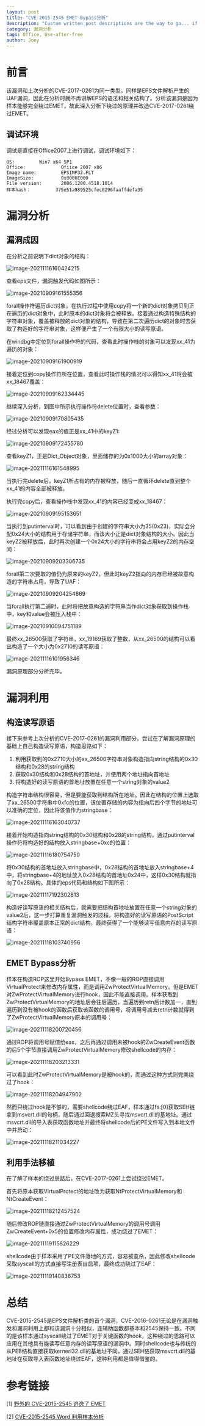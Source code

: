 ```yaml
---
layout: post
title: "CVE-2015-2545 EMET Bypass分析"
description: "Custom written post descriptions are the way to go... if you're not lazy."
category: 漏洞分析
tags: Office, Use-after-free
author: Joey
---
```


# 前言

该漏洞和上次分析的CVE-2017-0261为同一类型，同样是EPS文件解析产生的UAF漏洞，因此在分析时就不再讲解EPS的语法和相关结构了。分析该漏洞是因为样本能够完全绕过EMET，故此深入分析下绕过的原理并改造CVE-2017-0261绕过EMET。

## 调试环境

调试是直接在Office2007上进行调试，调试环境如下：

```
OS:			Win7 x64 SP1
Office:		    	Ofiice 2007 x86
Image name: 		EPSIMP32.FLT
ImageSize:        	0x0006E000
File version:     	2006.1200.4518.1014
样本hash：	        375e51a989525cfec8296faaffdefa35
```

# 漏洞分析

## 漏洞成因

在分析之前说明下dict对象的结构：

![image-20211116160424215](https://raw.githubusercontent.com/JoeyZzZzZz/JoeyZzZzZz.github.io/main/image/image-20211116160424215.png)

查看eps文件，漏洞触发代码如图所示：

![image-20210909161555356](https://raw.githubusercontent.com/JoeyZzZzZz/JoeyZzZzZz.github.io/main/image/image-20210909161555356.png)

forall操作符遍历dict对象，在执行过程中使用copy将一个新的dict对象拷贝到正在遍历的dict对象中，此时原本的dict对象将会被释放。接着通过构造特殊结构的字符串对象，覆盖被释放的dict对象的结构，导致在第二次遍历dict的对象时去获取了构造好的字符串对象，这样便产生了一个有限大小的读写原语。

在windbg中定位到forall操作符的代码，查看此时操作栈的对象可以发现xx_41为遍历的对象：

![image-20210909161900919](https://raw.githubusercontent.com/JoeyZzZzZz/JoeyZzZzZz.github.io/main/image/image-20210909161900919.png)

接着定位到copy操作符所在位置，查看此时操作栈的情况可以得知xx_41将会被xx_18467覆盖：

![image-20210909162334445](https://raw.githubusercontent.com/JoeyZzZzZz/JoeyZzZzZz.github.io/main/image/image-20210909162334445.png)

继续深入分析，到图中所示执行操作符delete位置时，查看参数：

![image-20210909170805435](https://raw.githubusercontent.com/JoeyZzZzZz/JoeyZzZzZz.github.io/main/image/image-20210909170805435.png)

经过分析可以发现eax的值正是xx_41中的keyZ1:

![image-20210909172455780](https://raw.githubusercontent.com/JoeyZzZzZz/JoeyZzZzZz.github.io/main/image/image-20210909172455780.png)

查看keyZ1，正是Dict_Object对象，里面储存的为0x1000大小的array对象：

![image-20211116161548995](https://raw.githubusercontent.com/JoeyZzZzZz/JoeyZzZzZz.github.io/main/image/image-20211116161548995.png)

当执行完delete后，keyZ1所占有的内存被释放，随后一直循环delete直到整个xx_41的内容全部被释放。

执行完copy后，查看操作栈中发现xx_41的内容已经变成xx_18467：

![image-20210909195153651](https://raw.githubusercontent.com/JoeyZzZzZz/JoeyZzZzZz.github.io/main/image/image-20210909195153651.png)

当执行到putinterval时，可以看到由于创建的字符串大小为35(0x23)，实际会分配0x24大小的结构用于存储字符串，而该大小正是dict对象结构的大小。因此当keyZ2被释放后，此时再次创建一个0x24大小的字符串将会占用keyZ2的内存空间：

![image-20210909203306735](https://raw.githubusercontent.com/JoeyZzZzZz/JoeyZzZzZz.github.io/main/image/image-20210909203306735.png)

forall第二次要取的值仍为原来的keyZ2，但此时keyZ2指向的内存已经被故意构造的字符串占用，导致了UAF：

![image-20210909204254869](https://raw.githubusercontent.com/JoeyZzZzZz/JoeyZzZzZz.github.io/main/image/image-20210909204254869.png)

当forall执行第二遍时，此时将把故意构造的字符串当作dict对象获取到操作栈中，key和value会被压入栈中：

![image-20210910094751189](https://raw.githubusercontent.com/JoeyZzZzZz/JoeyZzZzZz.github.io/main/image/image-20210910094751189.png)

最终xx_26500获取了字符串，xx_19169获取了整数，从xx_26500的结构可以看出构造了一个大小为0x2710的读写原语：

![image-20211116101956346](https://raw.githubusercontent.com/JoeyZzZzZz/JoeyZzZzZz.github.io/main/image/image-20211116101956346.png)

漏洞原理部分分析完毕。

# 漏洞利用

## 构造读写原语

接下来参考上次分析的CVE-2017-0261的漏洞利用部分，尝试在了解漏洞原理的基础上自己构造读写原语，构造思路如下：

1. 利用获取到的0x2710大小的xx_26500字符串对象构造指向string结构的0x30结构和0x28的string结构
2. 获取0x30结构和0x28结构的首地址，并使用两个地址指向首地址
3. 将构造好的读写原语的首地址放置在任意一个string对象的value2

构造字符串结构很容易，但是要能获取到结构所在地址。因此在结构的位置上选取了xx_26500字符串中0xfc的位置，该位置存储的内容为指向后四个字节的地址可以准确的定位，因此将该值作为stringbase：

![image-20211116163040737](https://raw.githubusercontent.com/JoeyZzZzZz/JoeyZzZzZz.github.io/main/image/image-20211116163040737.png)

接着开始构造指向string结构的0x30结构和0x28的string结构，通过putinterval操作符将构造好的结构放入stringbase+0xc的位置：

![image-20211116180754750](https://raw.githubusercontent.com/JoeyZzZzZz/JoeyZzZzZz.github.io/main/image/image-20211116180754750.png)

将0x30结构的首地址放入stringbase中，0x28结构的首地址放入stringbase+4中，将stringbase+4的地址放入0x28结构的首地址0x24中，这样0x30结构就指向了0x28结构。具体的eps代码和结构如下图所示：

![image-20211117192302813](https://raw.githubusercontent.com/JoeyZzZzZz/JoeyZzZzZz.github.io/main/image/image-20211117192302813.png)

构造好读写原语的相关结构后，就需要把结构首地址放置在任意一个string对象的value2后，这一步打算重复漏洞触发的过程，将构造好的读写原语的PostScript结构字符串覆盖原本正常的dict结构，最终获得了一个能够读写任意内存的读写原语：

![image-20211118103740956](https://raw.githubusercontent.com/JoeyZzZzZz/JoeyZzZzZz.github.io/main/image/image-20211118103740956.png)

## EMET Bypass分析

样本在构造ROP这里开始Bypass EMET，不像一般的ROP直接调用VirtualProtect来修改内存属性，而是调用ZwProtectVirtualMemory。但是EMET对ZwProtectVirtualMemory进行hook，因此不能直接调用。样本获取到ZwProtectVirtualMemory的地址后会往后遍历，当遍历到retn后计数加一，直到遍历到没有被hook的函数后获取该函数的调用号，将调用号减去retn计数就得到了ZwProtectVirtualMemory原本的调用号：

![image-20211118200720456](https://raw.githubusercontent.com/JoeyZzZzZz/JoeyZzZzZz.github.io/main/image/image-20211118200720456.png)

通过ROP将调用号赋值给eax，之后再通过调用未被hook的ZwCreateEvent函数的后5个字节直接调用ZwProtectVirtualMemory修改shellcode的内存：

![image-20211118203213331](https://raw.githubusercontent.com/JoeyZzZzZz/JoeyZzZzZz.github.io/main/image/image-20211118203213331.png)

可以看到此时ZwProtectVirtualMemory是被hook的，而通过这种方式则完美绕过了hook：

![image-20211118204947902](https://raw.githubusercontent.com/JoeyZzZzZz/JoeyZzZzZz.github.io/main/image/image-20211118204947902.png)

然而只绕过hook是不够的，需要shellcode绕过EAF，样本通过fs:[0]获取SEH链拿到msvcrt.dll的句柄，随后通过回退搜索MZ头寻找msvcrt.dll的基地址。通过msvcrt.dll的导入表获取函数地址并最终将shellcode后的PE文件写入到本地文件中并启动：

![image-20211118211034227](https://raw.githubusercontent.com/JoeyZzZzZz/JoeyZzZzZz.github.io/main/image/image-20211118211034227.png)

## 利用手法移植

在了解了样本的绕过思路后，在CVE-2017-0261上尝试绕过EMET。

首先将原本获取VirtualProtect的地址改为获取NtProtectVirtualMemory和NtCreateEvent：

![image-20211118212457524](https://raw.githubusercontent.com/JoeyZzZzZz/JoeyZzZzZz.github.io/main/image/image-20211118212457524.png)

随后修改ROP链直接通过ZwProtectVirtualMemory的调用号调用ZwCreateEvent+0x5的位置修改内存属性，成功绕过了EMET：

![image-20211119115826229](https://raw.githubusercontent.com/JoeyZzZzZz/JoeyZzZzZz.github.io/main/image/image-20211119115826229.png)

shellcode由于样本采用了PE文件落地的方式，容易被查杀，因此修改shellcode采取syscall的方式直接写注册表自启项，最终成功绕过了EAF：

![image-20211119140836753](https://raw.githubusercontent.com/JoeyZzZzZz/JoeyZzZzZz.github.io/main/image/image-20211119140836753.png)

# 总结

CVE-2015-2545是EPS文件解析类的首个漏洞，CVE-2016-0261无论是在漏洞触发和漏洞利用上都和该漏洞十分相似，连辅助函数都基本和2545保持一致。不同的是该样本通过syscall绕过了EMET对于关键函数的hook，这种绕过的思路可以应用在其他具有能读写任意内存的读写原语的漏洞中。同时shellcode也与传统的从PEB结构直接获取kernerl32.dll的基地址不同，通过SEH链获取msvcrt.dll的基地址在获取导入表函数地址绕过EAF，这种利用都是值得借鉴的。

# 参考链接

[1] [野外的 CVE-2015-2545 逃逸了 EMET](https://bbs.pediy.com/thread-216046.htm)

[2] [CVE-2015-2545 Word 利用样本分析](https://paper.seebug.org/368/)
